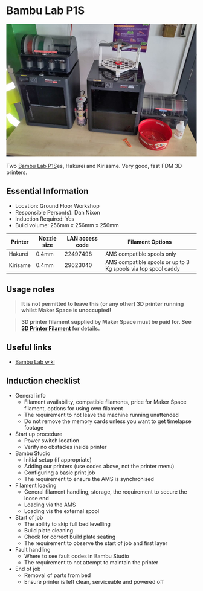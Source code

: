 # Bambu Lab P1S

[<img class="equipment-thumbnail" src="./images/overview.jpg" alt="Bambu Lab P1S overview">](./images/overview.jpg)

Two [Bambu Lab P1S](https://bambulab.com/en-gb/p1?product=p1s)es, Hakurei and Kirisame.
Very good, fast FDM 3D printers.

## Essential Information

- Location: Ground Floor Workshop
- Responsible Person(s): Dan Nixon
- Induction Required: Yes
- Build volume: 256mm x 256mm x 256mm

|Printer |Nozzle size|LAN access code|Filament Options|
|--------|-----------|---------------|----------------|
|Hakurei |0.4mm      |22497498       |AMS compatible spools only|
|Kirisame|0.4mm      |29623040       |AMS compatible spools or up to 3 Kg spools via top spool caddy|

## Usage notes

> **It is not permitted to leave this (or any other) 3D printer running whilst Maker Space is unoccupied!**

> **3D printer filament supplied by Maker Space must be paid for. See [3D Printer Filament](../../using_the_space/3d_printer_filament.md) for details.**

## Useful links

- [Bambu Lab wiki](https://wiki.bambulab.com/en/home)

## Induction checklist

- General info
    - Filament availability, compatible filaments, price for Maker Space filament, options for using own filament
    - The requirement to not leave the machine running unattended
    - Do not remove the memory cards unless you want to get timelapse footage
- Start up procedure
    - Power switch location
    - Verify no obstacles inside printer
- Bambu Studio
    - Initial setup (if appropriate)
    - Adding our printers (use codes above, not the printer menu)
    - Configuring a basic print job
    - The requirement to ensure the AMS is synchronised
- Filament loading
    - General filament handling, storage, the requirement to secure the loose end
    - Loading via the AMS
    - Loading vis the external spool
- Start of job
    - The ability to skip full bed levelling
    - Build plate cleaning
    - Check for correct build plate seating
    - The requirement to observe the start of job and first layer
- Fault handling
    - Where to see fault codes in Bambu Studio
    - The requirement to not attempt to maintain the printer
- End of job
    - Removal of parts from bed
    - Ensure printer is left clean, serviceable and powered off
